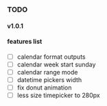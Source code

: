 ### TODO

#### v1.0.1

#### features list

- [ ] calendar format outputs
- [ ] calendar week start sunday
- [ ] calendar range mode
- [ ] datetime pickers width
- [ ] fix donut animation
- [ ] less size timepicker to 280px